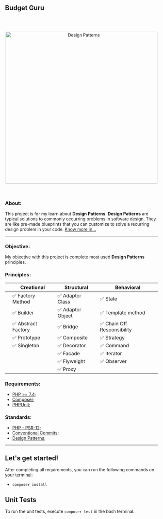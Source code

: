 ## Budget Guru
<br><br><p align="center"><a><img src="https://miro.medium.com/max/800/1*T9MUlipF_SkXA-0BlSWKjA.jpeg" width="500" alt="Design Patterns"></a></p><br>

### About:
This project is for my learn about **Design Patterns**.
**Design Patterns** are typical solutions to commonly occurring problems in software design. 
They are like pre-made blueprints that you can customize to solve a recurring design problem in your code.
[Know more in...](https://refactoring.guru/design-patterns/what-is-pattern)

--- 

### Objective:
My objective with this project is complete most used **Design Patterns** principles.

### Principles:
|     | **Creational**     | **Structural**   | **Behavioral**             |
|:----|--------------------|------------------|----------------------------|
|     | ✅ Factory Method   | ✅ Adaptor Class  | ✅ State                    |
|     | ✅ Builder          | ✅ Adaptor Object | ✅ Template method          |
|     | ✅ Abstract Factory | ✅ Bridge         | ✅ Chain Off Responsibility |
|     | ✅ Prototype        | ✅ Composite      | ✅ Strategy                 |
|     | ✅ Singleton        | ✅ Decorator      | ✅ Command                  |
|     |                    | ✅ Facade         | ✅ Iterator                 |
|     |                    | ✅ Flyweight      | ✅ Observer                 |
|     |                    | ✅ Proxy          |                            |


[//]: # ( ✅ ☐ )
### Requirements:
- [PHP >= 7.4](https://www.php.net/);
- [Composer](https://getcomposer.org/download/);
- [PHPUnit](https://phpunit.de/manual/6.5/en/installation.html);


### Standards:
- [PHP - PSR-12](https://www.php-fig.org/psr/psr-12/);
- [Conventional Commits](https://www.conventionalcommits.org/);
- [Design Patterns](https://refactoring.guru/design-patterns);

--- 

## Let's get started!
After completing all requirements, you can run the following commands on your terminal:
- `composer install`

## Unit Tests
To run the unit tests, execute `composer test` in the bash terminal.
